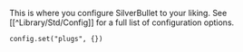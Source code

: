This is where you configure SilverBullet to your liking. See [[^Library/Std/Config]] for a full list of configuration options.

```space-lua
config.set("plugs", {})
```
